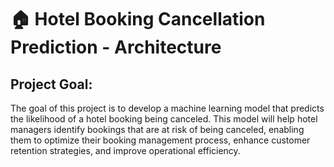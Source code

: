 # 🏠 **Hotel Booking Cancellation Prediction - Architecture**

## **Project Goal:**

The goal of this project is to develop a machine learning model that predicts the likelihood of a hotel booking being canceled. This model will help hotel managers identify bookings that are at risk of being canceled, enabling them to optimize their booking management process, enhance customer retention strategies, and improve operational efficiency.

